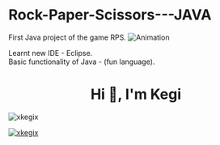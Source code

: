 # Rock-Paper-Scissors---JAVA
First Java project of the game RPS.
![Animation](https://user-images.githubusercontent.com/23078894/173701845-bf8a44e1-52ba-4124-99bd-42d2f4b426f0.gif)

Learnt new IDE - Eclipse.
<br>
Basic functionality of Java - (fun language).


<h1 align="center">Hi 👋, I'm Kegi</h1>


<p><img align="center" src="https://github-readme-streak-stats.herokuapp.com/?user=xkegix&" alt="xkegix" /></p>
<p align="left"> <a href="https://github.com/ryo-ma/github-profile-trophy"><img src="https://github-profile-trophy.vercel.app/?username=xkegix" alt="xkegix" /></a> </p>
